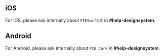 ## iOS
For iOS, please ask internally about `PIESwiftUI` in **#help-designsystem**.

## Android
For Android, please ask internally about `PIE Core` in **#help-designsystem**.
